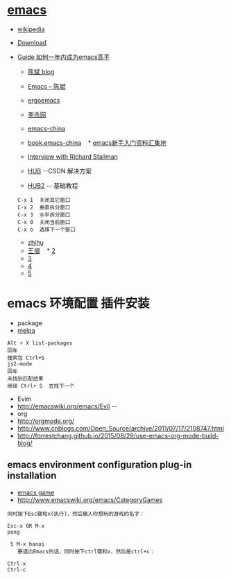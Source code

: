 # [emacs](https://www.gnu.org/software/emacs/tour/)
  * [wikipedia](https://zh.wikipedia.org/wiki/Emacs)
  * [Download](https://ftp.gnu.org/gnu/emacs/windows/)
  * [Guide 如何一年内成为emacs高手](https://github.com/redguardtoo/mastering-emacs-in-one-year-guide/blob/master/guide-zh.org)
    * [陈斌 blog](http://blog.binchen.org/)
    * [Emacs – 陈斌](https://codetimecn.com/episodes/emacs)
    * [ergoemacs](http://ergoemacs.org/emacs/emacs.html)
    * [李杀网](http://xahlee.org/)
    * [emacs-china](https://emacs-china.org/)
    * [book.emacs-china](http://book.emacs-china.org/)
    * [emacs新手入门资料汇集地](https://github.com/emacs-china/hello-emacs)
    * [Interview with Richard Stallman](http://hackerpublicradio.org/eps.php?id=1116)
  
    * [HUB](http://blog.csdn.net/PfanAya/article/category/784884)  --CSDN 解决方案
    
    * [HUB2](http://www.cnblogs.com/robertzml/tag/Emacs/)         -- 基础教程
    
     ```
     C-x 1	关闭其它窗口
     C-x 2	垂直拆分窗口
     C-x 3	水平拆分窗口
     C-x 0	关闭当前窗口
     C-x o	选择下一个窗口
     ```
    * [zhihu](http://www.zhihu.com/topic/19572409)
    * [王垠](http://arch.pconline.com.cn//pcedu/soft/gj/photo/0609/865628.html)
    * [2](http://www.emacswiki.org/emacs/%E5%9F%BA%E6%9C%AC%E6%93%8D%E4%BD%9C)
    * [3](http://www.cbi.pku.edu.cn/chinese/documents/csdoc/emacs/)
    * [4](http://www.ibm.com/developerworks/cn/education/linux/l-emacs/l-emacs.html)
    * [5](http://www.jianshu.com/p/b4cf683c25f3)
  
# emacs 环境配置 插件安装

 * package
 * [melpa](https://melpa.org)
 ```
 Alt + X list-packages
 回车
 搜索包 Ctrl+S 
 js2-mode
 回车
 未找到匹配结果
 继续 Ctrl+ S  去找下一个
 ```

 * Evim
  * http://emacswiki.org/emacs/Evil --
 * org
  * http://orgmode.org/
  * http://www.cnblogs.com/Open_Source/archive/2011/07/17/2108747.html
  * http://forrestchang.github.io/2015/08/29/use-emacs-org-mode-build-blog/

## emacs environment configuration plug-in installation
* [emacs game](http://www.admin10000.com/document/4013.html)
* http://www.emacswiki.org/emacs/CategoryGames
```
同时按下Esc键和x(执行)，然后输入你想玩的游戏的名字：

Esc-x OR M-x
pong 

 5 M-x hanoi
　　要退出Emacs的话，同时按下ctrl键和x，然后是ctrl+c：

Ctrl-x
Ctrl-c
```
